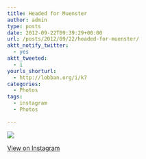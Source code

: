 ```yaml
---
title: Headed for Muenster
author: admin
type: posts
date: 2012-09-22T09:39:29+00:00
url: /posts/2012/09/22/headed-for-muenster/
aktt_notify_twitter:
  - yes
aktt_tweeted:
  - 1
yourls_shorturl:
  - http://lobban.org/i/k7
categories:
  - Photos
tags:
  - instagram
  - Photos

---
```

![][1]

[View on Instagram][2]

 [1]: http://lobban.org/wp-content/uploads/HLIC/aabbebe6124f70dd23e055cd6e84db00.jpg
 [2]: http://instagr.am/p/P3zWnhqlhc/